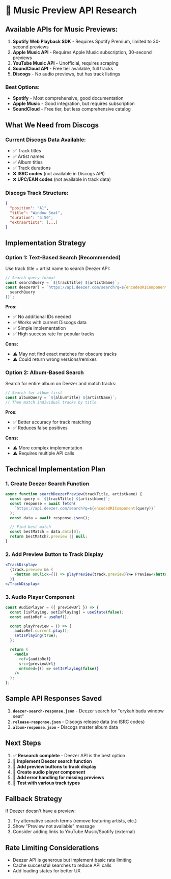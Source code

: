 # 🎵 **Music Preview API Research**

## **Available APIs for Music Previews:**

1. **Spotify Web Playback SDK** - Requires Spotify Premium, limited to 30-second previews
2. **Apple Music API** - Requires Apple Music subscription, 30-second previews
3. **YouTube Music API** - Unofficial, requires scraping
4. **SoundCloud API** - Free tier available, full tracks
5. **Discogs** - No audio previews, but has track listings

### **Best Options:**

- **Spotify** - Most comprehensive, good documentation
- **Apple Music** - Good integration, but requires subscription
- **SoundCloud** - Free tier, but less comprehensive catalog

## **What We Need from Discogs**

### **Current Discogs Data Available:**

- ✅ Track titles
- ✅ Artist names
- ✅ Album titles
- ✅ Track durations
- ❌ **ISRC codes** (not available in Discogs API)
- ❌ **UPC/EAN codes** (not available in track data)

### **Discogs Track Structure:**

```json
{
  "position": "A1",
  "title": "Window Seat",
  "duration": "4:50",
  "extraartists": [...]
}
```

## **Implementation Strategy**

### **Option 1: Text-Based Search (Recommended)**

Use track title + artist name to search Deezer API:

```javascript
// Search query format
const searchQuery = `${trackTitle} ${artistName}`;
const deezerUrl = `https://api.deezer.com/search?q=${encodeURIComponent(
  searchQuery
)}`;
```

**Pros:**

- ✅ No additional IDs needed
- ✅ Works with current Discogs data
- ✅ Simple implementation
- ✅ High success rate for popular tracks

**Cons:**

- ⚠️ May not find exact matches for obscure tracks
- ⚠️ Could return wrong versions/remixes

### **Option 2: Album-Based Search**

Search for entire album on Deezer and match tracks:

```javascript
// Search for album first
const albumQuery = `${albumTitle} ${artistName}`;
// Then match individual tracks by title
```

**Pros:**

- ✅ Better accuracy for track matching
- ✅ Reduces false positives

**Cons:**

- ⚠️ More complex implementation
- ⚠️ Requires multiple API calls

## **Technical Implementation Plan**

### **1. Create Deezer Search Function**

```javascript
async function searchDeezerPreview(trackTitle, artistName) {
  const query = `${trackTitle} ${artistName}`;
  const response = await fetch(
    `https://api.deezer.com/search?q=${encodeURIComponent(query)}`
  );
  const data = await response.json();

  // Find best match
  const bestMatch = data.data[0];
  return bestMatch?.preview || null;
}
```

### **2. Add Preview Button to Track Display**

```jsx
<TrackDisplay>
  {track.preview && (
    <button onClick={() => playPreview(track.preview)}>▶️ Preview</button>
  )}
</TrackDisplay>
```

### **3. Audio Player Component**

```jsx
const AudioPlayer = ({ previewUrl }) => {
  const [isPlaying, setIsPlaying] = useState(false);
  const audioRef = useRef();

  const playPreview = () => {
    audioRef.current.play();
    setIsPlaying(true);
  };

  return (
    <audio
      ref={audioRef}
      src={previewUrl}
      onEnded={() => setIsPlaying(false)}
    />
  );
};
```

## **Sample API Responses Saved**

1. **`deezer-search-response.json`** - Deezer search for "erykah badu window seat"
2. **`release-response.json`** - Discogs release data (no ISRC codes)
3. **`album-response.json`** - Discogs master album data

## **Next Steps**

1. ✅ **Research complete** - Deezer API is the best option
2. 🔄 **Implement Deezer search function**
3. 🔄 **Add preview buttons to track display**
4. 🔄 **Create audio player component**
5. 🔄 **Add error handling for missing previews**
6. 🔄 **Test with various track types**

## **Fallback Strategy**

If Deezer doesn't have a preview:

1. Try alternative search terms (remove featuring artists, etc.)
2. Show "Preview not available" message
3. Consider adding links to YouTube Music/Spotify (external)

## **Rate Limiting Considerations**

- Deezer API is generous but implement basic rate limiting
- Cache successful searches to reduce API calls
- Add loading states for better UX
